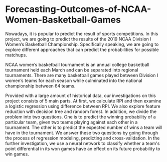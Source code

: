 # Forecasting-Outcomes-of-NCAA-Women-Basketball-Games

Nowadays, it is popular to predict the result of sports competitions. In this project, we are going to predict the
results of the 2019 NCAA Division I Women’s Basketball Championship. Specifically speaking, we are going to explore
different approaches that can predict the probabilities for possible matchups.

NCAA women’s basketball tournament is an annual college basketball tournament held each March and can be separated into
regional tournaments. There are many basketball games played between Division I women’s teams for each season while
culminated into the national championship between 64 teams.

Provided with a large amount of historical data, our investigations on this project consists of 5 main parts. At first,
we calculate RPI and then examine a logistic regression using difference between RPI. We also explore feature reduction
with decision tree and random forest. In addition, we divide the problem into two questions. One is to predict the winning
probability of a particular team, given two teams playing against each other in a tournament. The other is to predict the
expected number of wins a team will have in the tournament. We answer these two questions by going through the process of
regression modeling, predicting and cross-validation. In the further investigation, we use a neural network to classify
whether a team's point differential in its won games have an effect on its future probability to win games.
